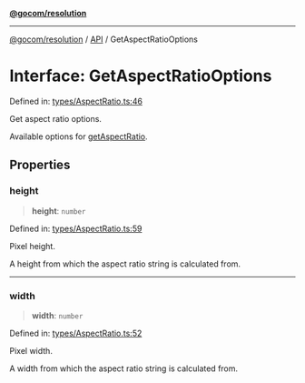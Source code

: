 [**@gocom/resolution**](../README.md)

***

[@gocom/resolution](../README.md) / [API](../Public/API.md) / GetAspectRatioOptions

# Interface: GetAspectRatioOptions

Defined in: [types/AspectRatio.ts:46](https://github.com/gocom/resolution/blob/fe38df115b0206b77ced4aa3e6fe703da1f4cca1/src/types/AspectRatio.ts#L46)

Get aspect ratio options.

Available options for [getAspectRatio](../API/API.getAspectRatio.md).

## Properties

### height

> **height**: `number`

Defined in: [types/AspectRatio.ts:59](https://github.com/gocom/resolution/blob/fe38df115b0206b77ced4aa3e6fe703da1f4cca1/src/types/AspectRatio.ts#L59)

Pixel height.

A height from which the aspect ratio string is calculated from.

***

### width

> **width**: `number`

Defined in: [types/AspectRatio.ts:52](https://github.com/gocom/resolution/blob/fe38df115b0206b77ced4aa3e6fe703da1f4cca1/src/types/AspectRatio.ts#L52)

Pixel width.

A width from which the aspect ratio string is calculated from.
